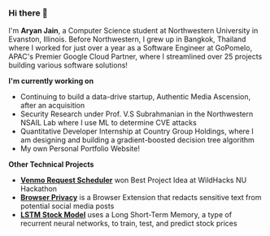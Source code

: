 ### Hi there 👋

I'm **Aryan Jain**, a Computer Science student at Northwestern University in Evanston, Illinois. Before Northwestern, I grew up in Bangkok, Thailand where I worked for just over a year as a Software Engineer at GoPomelo, APAC's Premier Google Cloud Partner, where I streamlined over 25 projects building various software solutions! 

**I'm currently working on** 
- Continuing to build a data-drive startup, Authentic Media Ascension, after an acquisition
- Security Research under Prof. V.S Subrahmanian in the Northwestern NSAIL Lab where I use ML to determine CVE attacks
- Quantitative Developer Internship at Country Group Holdings, where I am designing and building a gradient-boosted decision tree algorithm
- My own Personal Portfolio Website!

**Other Technical Projects**
- [**Venmo Request Scheduler**](https://github.com/mikeluvin/venmo-scheduler) won Best Project Idea at WildHacks NU Hackathon
- [**Browser Privacy**](https://github.com/aryanjainnu/dataprivacy) is a Browser Extension that redacts sensitive text from potential social media posts
- [**LSTM Stock Model**](https://github.com/aryanjainnu/stock_lstm) uses a Long Short-Term Memory, a type of recurrent neural networks, to train, test, and predict stock prices

<!--
**aryanjainnu/aryanjainnu** is a ✨ _special_ ✨ repository because its `README.md` (this file) appears on your GitHub profile.

Here are some ideas to get you started:

- 🔭 I’m currently working on ...
- 🌱 I’m currently learning ...
- 👯 I’m looking to collaborate on ...
- 🤔 I’m looking for help with ...
- 💬 Ask me about ...
- 📫 How to reach me: ...
- 😄 Pronouns: ...
- ⚡ Fun fact: ...
-->
